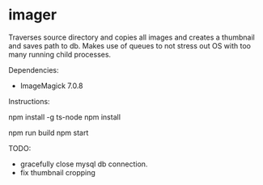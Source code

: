 # imager
Traverses source directory and copies all images and creates a thumbnail and saves path to db.
Makes use of queues to not stress out OS with too many running child processes.

Dependencies:
- ImageMagick 7.0.8

Instructions:

npm install -g ts-node
npm install

npm run build
npm start


TODO: 
- gracefully close mysql db connection.
- fix thumbnail cropping
